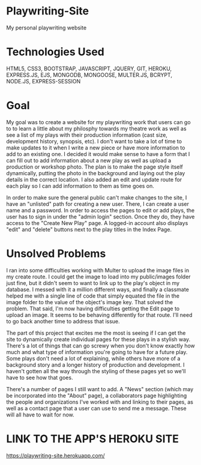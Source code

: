 # Playwriting-Site
My personal playwriting website

# Technologies Used
HTML5, CSS3, BOOTSTRAP, JAVASCRIPT, JQUERY, GIT, HEROKU, EXPRESS.JS, EJS, MONGODB, MONGOOSE, MULTER.JS, BCRYPT, NODE.JS, EXPRESS-SESSION

# Goal
My goal was to create a website for my playwriting work that users can go to to learn a little about my philosphy towards my theatre work as well as see a list of my plays with their production information (cast size, development history, synopsis, etc). I don't want to take a lot of time to make updates to it when I write a new piece or have more information to add to an existing one. I decided it would make sense to have a form that I can fill out to add information about a new play as well as upload a production or workshop photo. The plan is to make the page style itself dynamically, putting the photo in the background and laying out the play details in the correct location. I also added an edit and update route for each play so I can add information to them as time goes on.

In order to make sure the general public can't make changes to the site, I have an "unlisted" path for creating a new user. There, I can create a user name and a password. In order to access the pages to edit or add plays, the user has to sign in under the "admin login" section. Once they do, they have access to the "Create New Play" page. A logged-in account also displays "edit" and "delete" buttons next to the play titles in the Index Page.

# Unsolved Problems
I ran into some difficulties working with Multer to upload the image files in my create route. I could get the image to load into my public/images folder just fine, but it didn't seem to want to link up to the play's object in my database. I messed with it a million different ways, and finally a classmate helped me with a single line of code that simply equated the file in the image folder to the value of the object's image key. That solved the problem. That said, I'm now having difficulties getting the Edit page to upload an image. It seems to be behaving differently for that route. I'll need to go back another time to address that issue.

The part of this project that excites me the most is seeing if I can get the site to dynamically create individual pages for these plays in a stylish way. There's a lot of things that can go screwy when you don't know exactly how much and what type of information you're going to have for a future play. Some plays don't need a lot of explaining, while others have more of a background story and a longer history of production and development. I haven't gotten all the way through the styling of these pages yet so we'll have to see how that goes.

There's a number of pages I still want to add. A "News" section (which may be incorporated into the "About" page), a collaborators page highlighting the people and organizations I've worked with and linking to their pages, as well as a contact page that a user can use to send me a message. These will all have to wait for now.

# LINK TO THE APP'S HEROKU SITE
https://playwriting-site.herokuapp.com/


